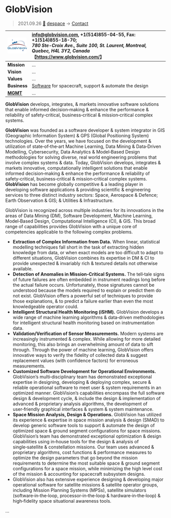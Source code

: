 # GlobVision
> 2021.09.26 [🚀](../../index/index.md) [despace](../index.md) → [Contact](../contact.md)

|[![](../f/contact/g/globvision_logo1_thumb.webp)](../f/contact/g/globvision_logo1.webp)|<info@globvision.com>,  +1(514)855-04-55, Fax: +1(514)855-18-70;<br> *780 Ste-Croix Ave., Suite 100, St. Laurent, Montreal, Quebec, H4L 3Y2, Canada*<br> 【<https://www.globvision.com/>】|
|:--|:--|
|**Mission**|…|
|**Vision**|…|
|**Values**|…|
|**Business**|[Software](../soft.md) for spacecraft, support & automate the design|
|**[MGMT](../mgmt.md)**|…|

**GlobVision** develops, integrates, & markets innovative software solutions that enable informed decision‑making & enhance the performance & reliability of safety‑critical, business‑critical & mission‑critical complex systems.

**GlobVision** was founded as a software developer & system integrator in GIS (Geographic Information System) & GPS (Global Positioning System) technologies. Over the years, we have focused on the development & utilization of state‑of‑the‑art Machine Learning, Data Mining & Data‑Driven Modelling, Cybersecurity, Data Analytics & Model‑Based Design methodologies for solving diverse, real world engineering problems that involve complex systems & data. Today, GlobVision develops, integrates & markets innovative, computationally intelligent solutions that enable informed decision‑making & enhance the performance & reliability of safety‑critical, business‑critical & mission‑critical complex systems. **GlobVision** has become globally competitive & a leading player in developing software applications & providing scientific & engineering services to three distinct industry sectors: Space, Aerospace & Defence; Earth Observation & GIS; & Utilities & Infrastructure.

GlobVision is recognized across multiple industries for its innovations in the areas of Data Mining (DM), Software Development, Machine Learning, Model‑Based Design, Computational Intelligence (CI), & GIS. This broad range of capabilities provides GlobVision with a unique core of competencies applicable to the following complex problems.

   - **Extraction of Complex Information from Data.** When linear, statistical modelling techniques fall short in the task of extracting hidden knowledge from data, or when exact models are too difficult to adapt to different situations, GlobVision combines its expertise in DM & CI to provide unexpected & invariably rich & textured details not otherwise available.
   - **Detection of Anomalies in Mission‑Critical Systems.** The tell‑tale signs of future failures are often embedded in instrument readings long before the actual failure occurs. Unfortunately, those signatures cannot be understood because the models required to explain or predict them do not exist. GlobVision offers a powerful set of techniques to provide those explanations, & to predict a failure earlier than even the most knowledgeable operator could.
   - **Intelligent Structural Health Monitoring (iSHM).** GlobVision develops a wide range of machine learning algorithms & data‑driven methodologies for intelligent structural health monitoring based on instrumentation data.
   - **Validation/Verification of Sensor Measurements.** Modern systems are increasingly instrumented & complex. While allowing for more detailed monitoring, this also brings an overwhelming amount of data to sift through. Through the power of machine learning, GlobVision offers innovative ways to verify the fidelity of collected data & suggest replacement values (with confidence factors) for erroneous measurements.
   - **Customized Software Development for Operational Environments.** GlobVision’s multi‑disciplinary team has demonstrated exceptional expertise in designing, developing & deploying complex, secure & reliable operational software to meet user & system requirements in an optimized manner. GlobVision’s capabilities encompass the full software design & development cycle, & include the design & implementation of advanced & proprietary analysis algorithms, the development of user‑friendly graphical interfaces & system & system maintenance.
   - **Space Mission Analysis, Design & Operations.** GlobVision has utilized its experience & expertise in space mission analysis & design (SMAD) to develop generic software tools to support & automate the design of optimized space & ground segment configurations for space missions. GlobVision’s team has demonstrated exceptional optimization & design capabilities using in‑house tools for the design & analysis of single‑satellite & constellation missions. Our team uses advanced & proprietary algorithms, cost functions & performance measures to optimize the design parameters that go beyond the mission requirements to determine the most suitable space & ground segment configurations for a space mission, while minimizing the high level cost of the mission & accounting for spacecraft subsystem designs.
   - GlobVision also has extensive experience designing & developing major operational software for satellite missions & satellite operator groups, including Mission Planning Systems (MPSs), satellite simulators (software‑in‑the‑loop, processor‑in‑the‑loop & hardware‑in‑the‑loop) & high‑fidelity space situational awareness tools.

<p style="page-break-after:always"> </p>

…
